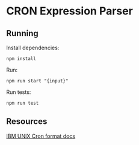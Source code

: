 # CRON Expression Parser

## Running

Install dependencies:

```
npm install
```

Run:

```
npm run start "{input}"
```

Run tests:

```
npm run test
```

## Resources

[IBM UNIX Cron format docs](https://www.ibm.com/docs/en/db2oc?topic=task-unix-cron-format)
